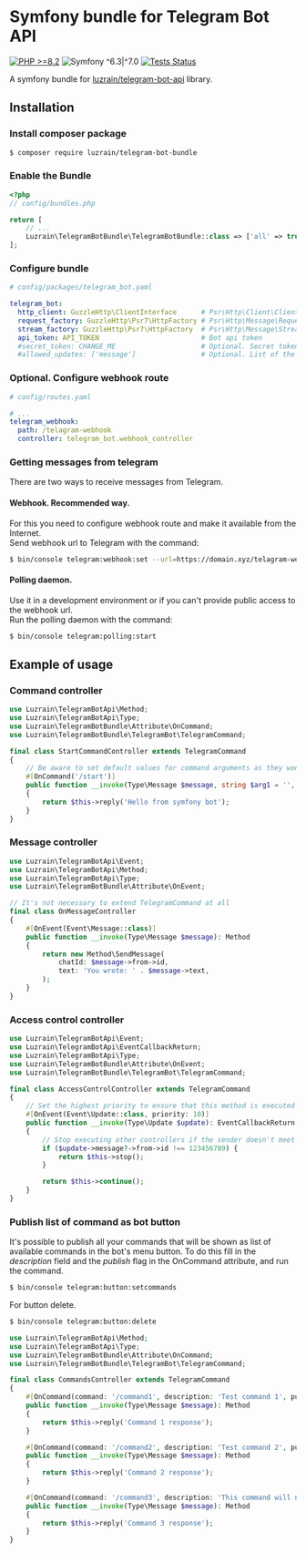 # Symfony bundle for Telegram Bot API
[![PHP >=8.2](https://img.shields.io/badge/PHP->=8.2-777bb3.svg?style=flat)](https://www.php.net/releases/8.2/en.php)
![Symfony ^6.3|^7.0](https://img.shields.io/badge/Symfony-^6.3|^7.0-374151.svg?style=flat)
[![Tests Status](https://img.shields.io/github/actions/workflow/status/luzrain/telegram-bot-bundle/tests.yaml?branch=master)](../../actions/workflows/tests.yaml)

A symfony bundle for [luzrain/telegram-bot-api](https://github.com/luzrain/telegram-bot-api) library.

## Installation
### Install composer package
```bash
$ composer require luzrain/telegram-bot-bundle
```

### Enable the Bundle
```php
<?php
// config/bundles.php

return [
    // ...
    Luzrain\TelegramBotBundle\TelegramBotBundle::class => ['all' => true],
];
```

### Configure bundle
```yaml
# config/packages/telegram_bot.yaml

telegram_bot:
  http_client: GuzzleHttp\ClientInterface      # Psr\Http\Client\ClientInterface implementation
  request_factory: GuzzleHttp\Psr7\HttpFactory # Psr\Http\Message\RequestFactoryInterface implementation
  stream_factory: GuzzleHttp\Psr7\HttpFactory  # Psr\Http\Message\StreamFactoryInterface implementation
  api_token: API_TOKEN                         # Bot api token
  #secret_token: CHANGE_ME                     # Optional. Secret token to protect webhook endpoint from unauthenticated requests (update webhook url after change)
  #allowed_updates: ['message']                # Optional. List of the update types you want your bot to receive (update webhook url after change)
```

### Optional. Configure webhook route
```yaml
# config/routes.yaml

# ...
telegram_webhook:
  path: /telagram-webhook
  controller: telegram_bot.webhook_controller
```

### Getting messages from telegram
There are two ways to receive messages from Telegram.
#### Webhook. Recommended way.
For this you need to configure webhook route and make it available from the Internet.  
Send webhook url to Telegram with the command:  
``` bash
$ bin/console telegram:webhook:set --url=https://domain.xyz/telagram-webhook
```

#### Polling daemon.  
Use it in a development environment or if you can't provide public access to the webhook url.  
Run the polling daemon with the command:  
``` bash
$ bin/console telegram:polling:start
```

## Example of usage
### Command controller
```php
use Luzrain\TelegramBotApi\Method;
use Luzrain\TelegramBotApi\Type;
use Luzrain\TelegramBotBundle\Attribute\OnCommand;
use Luzrain\TelegramBotBundle\TelegramBot\TelegramCommand;

final class StartCommandController extends TelegramCommand
{
    // Be aware to set default values for command arguments as they won't necessarily will be passed
    #[OnCommand('/start')]
    public function __invoke(Type\Message $message, string $arg1 = '', string $arg2 = ''): Method
    {
        return $this->reply('Hello from symfony bot');
    }
}
```

### Message controller
```php
use Luzrain\TelegramBotApi\Event;
use Luzrain\TelegramBotApi\Method;
use Luzrain\TelegramBotApi\Type;
use Luzrain\TelegramBotBundle\Attribute\OnEvent;

// It's not necessary to extend TelegramCommand at all
final class OnMessageController
{
    #[OnEvent(Event\Message::class)]
    public function __invoke(Type\Message $message): Method
    {
        return new Method\SendMessage(
            chatId: $message->from->id,
            text: 'You wrote: ' . $message->text,
        );
    }
}
```

### Access control controller
```php
use Luzrain\TelegramBotApi\Event;
use Luzrain\TelegramBotApi\EventCallbackReturn;
use Luzrain\TelegramBotApi\Type;
use Luzrain\TelegramBotBundle\Attribute\OnEvent;
use Luzrain\TelegramBotBundle\TelegramBot\TelegramCommand;

final class AccessControlController extends TelegramCommand
{
    // Set the highest priority to ensure that this method is executed before any others.
    #[OnEvent(Event\Update::class, priority: 10)]
    public function __invoke(Type\Update $update): EventCallbackReturn
    {
        // Stop executing other controllers if the sender doesn't meet some conditions
        if ($update->message?->from->id !== 123456789) {
            return $this->stop();
        }

        return $this->continue();
    }
}
```

### Publish list of command as bot button
It's possible to publish all your commands that will be shown as list of available commands in the bot's menu button.
To do this fill in the _description_ field and the _publish_ flag in the OnCommand attribute, and run the command.
``` bash
$ bin/console telegram:button:setcommands
```

For button delete.
``` bash
$ bin/console telegram:button:delete
```

```php
use Luzrain\TelegramBotApi\Method;
use Luzrain\TelegramBotApi\Type;
use Luzrain\TelegramBotBundle\Attribute\OnCommand;
use Luzrain\TelegramBotBundle\TelegramBot\TelegramCommand;

final class CommandsController extends TelegramCommand
{
    #[OnCommand(command: '/command1', description: 'Test command 1', publish: true)]
    public function __invoke(Type\Message $message): Method
    {
        return $this->reply('Command 1 response');
    }

    #[OnCommand(command: '/command2', description: 'Test command 2', publish: true)]
    public function __invoke(Type\Message $message): Method
    {
        return $this->reply('Command 2 response');
    }

    #[OnCommand(command: '/command3', description: 'This command will not be published', publish: false)]
    public function __invoke(Type\Message $message): Method
    {
        return $this->reply('Command 3 response');
    }
}
```